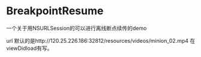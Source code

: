 # BreakpointResume
一个关于用NSURLSession的可以进行离线断点续传的demo

url 默认的是http://120.25.226.186:32812/resources/videos/minion_02.mp4 在viewDidload有写。

